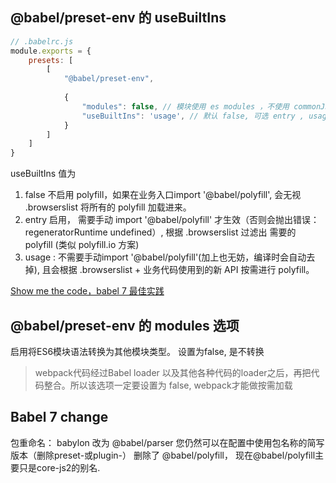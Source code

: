 ## @babel/preset-env 的 useBuiltIns

```js
// .babelrc.js
module.exports = {
    presets: [
        [
            "@babel/preset-env",
            
            {
                "modules": false, // 模块使用 es modules ，不使用 commonJS 规范，具体看文末附录
                "useBuiltIns": 'usage', // 默认 false, 可选 entry , usage
            }
        ]
    ]
}
```
useBuiltIns 值为
1. false 不启用 polyfill，如果在业务入口import '@babel/polyfill', 会无视 .browserslist 将所有的 polyfill 加载进来。
2. entry 启用， 需要手动 import '@babel/polyfill' 才生效（否则会抛出错误：regeneratorRuntime undefined）, 根据 .browserslist 过滤出 需要的 polyfill (类似 polyfill.io 方案)
3. usage : 不需要手动import '@babel/polyfill'(加上也无妨，编译时会自动去掉), 且会根据 .browserslist + 业务代码使用到的新 API 按需进行 polyfill。


[Show me the code，babel 7 最佳实践](https://juejin.im/post/5c03a4d0f265da615e053612)

## @babel/preset-env 的 modules 选项
启用将ES6模块语法转换为其他模块类型。
设置为false, 是不转换

> webpack代码经过Babel loader 以及其他各种代码的loader之后，再把代码整合。所以该选项一定要设置为 false, webpack才能做按需加载

## Babel 7 change
包重命名： babylon 改为 @babel/parser
您仍然可以在配置中使用包名称的简写版本（删除preset-或plugin-）
删除了 @babel/polyfill， 现在@babel/polyfill主要只是core-js2的别名.


